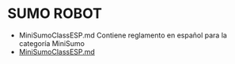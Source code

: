 **SUMO ROBOT**
==============
* MiniSumoClassESP.md Contiene reglamento en español para la categoría MiniSumo
* [MiniSumoClassESP.md](MiniSumoClassESP.md)
